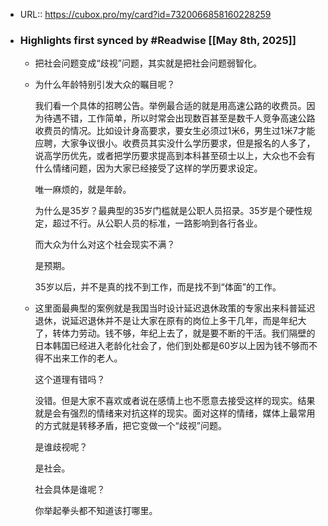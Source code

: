- URL:: https://cubox.pro/my/card?id=7320066858160228259
- ### Highlights first synced by #Readwise [[May 8th, 2025]]
    - 把社会问题变成“歧视”问题，其实就是把社会问题弱智化。
    - 为什么年龄特别引发大众的瞩目呢？
      
      我们看一个具体的招聘公告。举例最合适的就是用高速公路的收费员。因为待遇不错，工作简单，所以时常会出现数百甚至是数千人竞争高速公路收费员的情况。比如设计身高要求，要女生必须过1米6，男生过1米7才能应聘，大家争议很小。收费员其实没什么学历要求，但是报名的人多了，说高学历优先，或者把学历要求提高到本科甚至硕士以上，大众也不会有什么情绪问题，因为大家已经接受了这样的学历要求设定。
      
      唯一麻烦的，就是年龄。
      
      为什么是35岁？最典型的35岁门槛就是公职人员招录。35岁是个硬性规定，超过不行。从公职人员的标准，一路影响到各行各业。
      
      而大众为什么对这个社会现实不满？
      
      是预期。
      
      35岁以后，并不是真的找不到工作，而是找不到“体面”的工作。
    - 这里面最典型的案例就是我国当时设计延迟退休政策的专家出来科普延迟退休，说延迟退休并不是让大家在原有的岗位上多干几年，而是年纪大了，转体力劳动。钱不够，年纪上去了，就是要不断的干活。我们隔壁的日本韩国已经进入老龄化社会了，他们到处都是60岁以上因为钱不够而不得不出来工作的老人。
      
      这个道理有错吗？
      
      没错。但是大家不喜欢或者说在感情上也不愿意去接受这样的现实。结果就是会有强烈的情绪来对抗这样的现实。面对这样的情绪，媒体上最常用的方式就是转移矛盾，把它变做一个“歧视”问题。
      
      是谁歧视呢？
      
      是社会。
      
      社会具体是谁呢？
      
      你举起拳头都不知道该打哪里。
